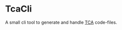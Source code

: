 # TcaCli

A small cli tool to generate and handle [TCA](https://github.com/pointfreeco/swift-composable-architecture) code-files.

